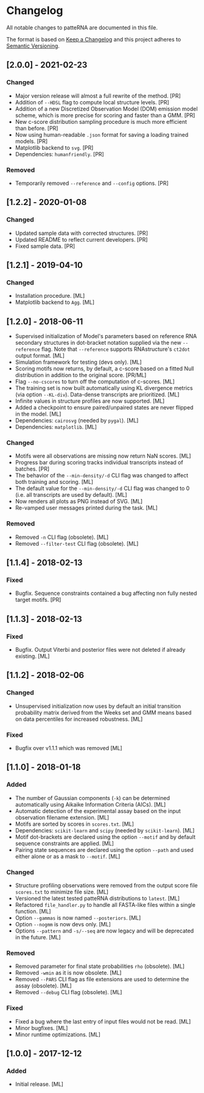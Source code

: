 # Changelog
All notable changes to patteRNA are documented in this file.

The format is based on [Keep a Changelog](http://keepachangelog.com/en/1.0.0/) and this project adheres to [Semantic Versioning](http://semver.org/spec/v2.0.0.html).


## [2.0.0] - 2021-02-23
### Changed
- Major version release will almost a full rewrite of the method. [PR]
- Addition of `--HDSL` flag to compute local structure levels. [PR]
- Addition of a new Discretized Observation Model (DOM) emission model scheme, which is more precise for scoring and faster than a GMM. [PR]
- New c-score distribution sampling procedure is much more efficient than before. [PR]
- Now using human-readable `.json` format for saving a loading trained models. [PR]
- Matplotlib backend to `svg`. [PR]
- Dependencies: `humanfriendly`. [PR]

### Removed
- Temporarily removed `--reference` and `--config` options. [PR]

## [1.2.2] - 2020-01-08
### Changed
- Updated sample data with corrected structures. [PR]
- Updated README to reflect current developers. [PR]
- Fixed sample data. [PR]

## [1.2.1] - 2019-04-10
### Changed
- Installation procedure. [ML]
- Matplotlib backend to `Agg`. [ML]

## [1.2.0] - 2018-06-11
- Supervised initialization of Model's parameters based on reference RNA secondary structures in dot-bracket notation supplied via the new `--reference` flag. Note that `--reference` supports RNAstructure's `ct2dot` output format. [ML]
- Simulation framework for testing (devs only). [ML]
- Scoring motifs now returns, by default, a c-score based on a fitted Null distribution in addition to the original score. [PR/ML]
- Flag `--no-cscores` to turn off the computation of c-scores. [ML]
- The training set is now built automatically using KL divergence metrics (via option `--KL-div`). Data-dense transcripts are prioritized. [ML]
- Infinite values in structure profiles are now supported. [ML]
- Added a checkpoint to ensure paired/unpaired states are never flipped in the model. [ML]
- Dependencies: `cairosvg` (needed by `pygal`). [ML]
- Dependencies: `matplotlib`. [ML]

### Changed
- Motifs were all observations are missing now return NaN scores. [ML]
- Progress bar during scoring tracks individual transcripts instead of batches. [PR]
- The behavior of the `--min-density/-d` CLI flag was changed to affect both training and scoring. [ML]
- The default value for the `--min-density/-d` CLI flag was changed to 0 (i.e. all transcripts are used by default). [ML]
- Now renders all plots as PNG instead of SVG. [ML]
- Re-vamped user messages printed during the task. [ML]

### Removed
- Removed `-n` CLI flag (obsolete). [ML]
- Removed `--filter-test` CLI flag (obsolete). [ML]


## [1.1.4] - 2018-02-13
### Fixed
- Bugfix. Sequence constraints contained a bug affecting non fully nested target motifs. [PR]

## [1.1.3] - 2018-02-13
### Fixed
- Bugfix. Output Viterbi and posterior files were not deleted if already existing. [ML]


## [1.1.2] - 2018-02-06
### Changed
- Unsupervised initialization now uses by default an initial transition probability matrix derived from the Weeks set and GMM means based on data percentiles for increased robustness. [ML]

### Fixed
- Bugfix over v1.1.1 which was removed [ML]

## [1.1.0] - 2018-01-18
### Added
- The number of Gaussian components (`-k`) can be determined automatically using Aikaike Information Criteria (AICs). [ML]
- Automatic detection of the experimental assay based on the input observation filename extension. [ML]
- Motifs are sorted by scores in `scores.txt`. [ML]
- Dependencies: `scikit-learn` and `scipy` (needed by `scikit-learn`). [ML]
- Motif dot-brackets are declared using the option `--motif` and by default sequence constraints are applied. [ML]
- Pairing state sequences are declared using the option `--path` and used either alone or as a mask to `--motif`. [ML]

### Changed
- Structure profiling observations were removed from the output score file `scores.txt` to minimize file size. [ML]
- Versioned the latest tested patteRNA distributions to `latest`. [ML]
- Refactored `file_handler.py` to handle all FASTA-like files within a single function. [ML]
- Option `--gammas` is now named `--posteriors`. [ML]
- Option `--nogmm` is now devs only. [ML]
- Options `--pattern` and `-s/--seq` are now legacy and will be deprecated in the future. [ML]

### Removed
- Removed parameter for final state probabilities `rho` (obsolete). [ML]
- Removed `-wmin` as it is now obsolete. [ML]
- Removed `--PARS` CLI flag as file extensions are used to determine the assay (obsolete). [ML]
- Removed `--debug` CLI flag (obsolete). [ML]

### Fixed
- Fixed a bug where the last entry of input files would not be read. [ML]
- Minor bugfixes. [ML]
- Minor runtime optimizations. [ML]

## [1.0.0] - 2017-12-12
### Added
- Initial release. [ML]
